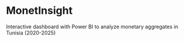 # MonetInsight
Interactive dashboard with Power BI to analyze monetary aggregates in Tunisia (2020-2025)
